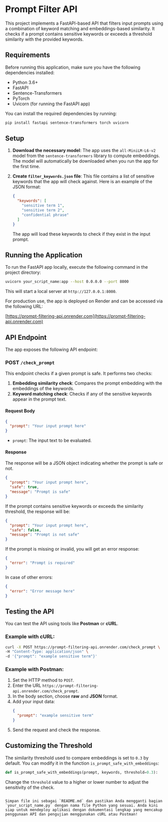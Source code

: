 
# Prompt Filter API

This project implements a FastAPI-based API that filters input prompts using a combination of keyword matching and embeddings-based similarity. It checks if a prompt contains sensitive keywords or exceeds a threshold similarity with the provided keywords.

## Requirements

Before running this application, make sure you have the following dependencies installed:

- Python 3.6+
- FastAPI
- Sentence-Transformers
- PyTorch
- Uvicorn (for running the FastAPI app)

You can install the required dependencies by running:

```bash
pip install fastapi sentence-transformers torch uvicorn
```

## Setup

1. **Download the necessary model**:
   The app uses the `all-MiniLM-L6-v2` model from the `sentence-transformers` library to compute embeddings. The model will automatically be downloaded when you run the app for the first time.

2. **Create `filter_keywords.json` file**:
   This file contains a list of sensitive keywords that the app will check against. Here is an example of the JSON format:

   ```json
   {
     "keywords": [
       "sensitive term 1",
       "sensitive term 2",
       "confidential phrase"
     ]
   }
   ```

   The app will load these keywords to check if they exist in the input prompt.

## Running the Application

To run the FastAPI app locally, execute the following command in the project directory:

```bash
uvicorn your_script_name:app --host 0.0.0.0 --port 8000
```

This will start a local server at `http://127.0.0.1:8000`.

For production use, the app is deployed on Render and can be accessed via the following URL:

[https://prompt-filtering-api.onrender.com](https://prompt-filtering-api.onrender.com)

## API Endpoint

The app exposes the following API endpoint:

### POST `/check_prompt`

This endpoint checks if a given prompt is safe. It performs two checks:
1. **Embedding similarity check**: Compares the prompt embedding with the embeddings of the keywords.
2. **Keyword matching check**: Checks if any of the sensitive keywords appear in the prompt text.

#### Request Body

```json
{
  "prompt": "Your input prompt here"
}
```

- `prompt`: The input text to be evaluated.

#### Response

The response will be a JSON object indicating whether the prompt is safe or not.

```json
{
  "prompt": "Your input prompt here",
  "safe": true,
  "message": "Prompt is safe"
}
```

If the prompt contains sensitive keywords or exceeds the similarity threshold, the response will be:

```json
{
  "prompt": "Your input prompt here",
  "safe": false,
  "message": "Prompt is not safe"
}
```

If the prompt is missing or invalid, you will get an error response:

```json
{
  "error": "Prompt is required"
}
```

In case of other errors:

```json
{
  "error": "Error message here"
}
```

## Testing the API

You can test the API using tools like **Postman** or **cURL**.

### Example with cURL:

```bash
curl -X POST https://prompt-filtering-api.onrender.com/check_prompt \
-H "Content-Type: application/json" \
-d '{"prompt": "example sensitive term"}'
```

### Example with Postman:

1. Set the HTTP method to `POST`.
2. Enter the URL `https://prompt-filtering-api.onrender.com/check_prompt`.
3. In the body section, choose **raw** and **JSON** format.
4. Add your input data:
   ```json
   {
     "prompt": "example sensitive term"
   }
   ```
5. Send the request and check the response.

## Customizing the Threshold

The similarity threshold used to compare embeddings is set to `0.3` by default. You can modify it in the function `is_prompt_safe_with_embeddings`:

```python
def is_prompt_safe_with_embeddings(prompt, keywords, threshold=0.3):
```

Change the `threshold` value to a higher or lower number to adjust the sensitivity of the check.
```

Simpan file ini sebagai `README.md` dan pastikan Anda mengganti bagian `your_script_name.py` dengan nama file Python yang sesuai. Anda kini siap untuk mendeploy aplikasi dengan dokumentasi lengkap yang mencakup penggunaan API dan pengujian menggunakan cURL atau Postman!
